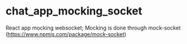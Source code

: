 # chat_app_mocking_socket
React app mocking websocket; Mocking is done through mock-socket (https://www.npmjs.com/package/mock-socket)
